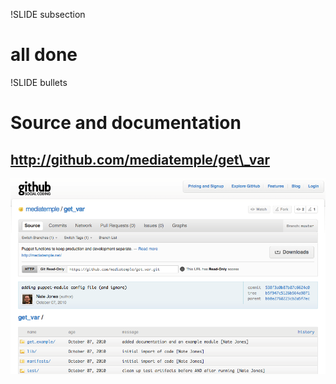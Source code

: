 !SLIDE  subsection
# all done #

!SLIDE bullets
# Source and documentation #

## http://github.com/mediatemple/get\_var ##
![github.com](get_var-github.png)
